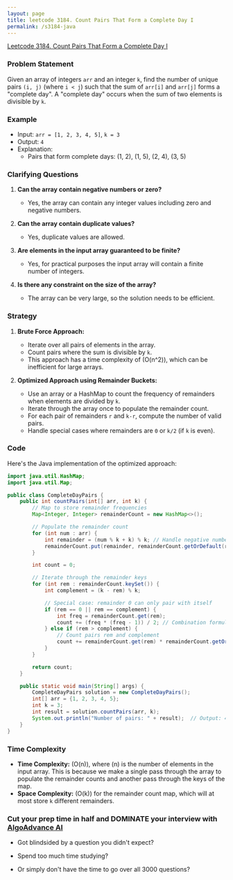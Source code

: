 ```yaml
---
layout: page
title: leetcode 3184. Count Pairs That Form a Complete Day I
permalink: /s3184-java
---
```

[Leetcode 3184. Count Pairs That Form a Complete Day I](https://algoadvance.github.io/algoadvance/l3184)
### Problem Statement
Given an array of integers `arr` and an integer `k`, find the number of unique pairs `(i, j)` (where `i < j`) such that the sum of `arr[i]` and `arr[j]` forms a "complete day". A "complete day" occurs when the sum of two elements is divisible by `k`.

### Example
- Input: `arr = [1, 2, 3, 4, 5]`, `k = 3`
- Output: `4`
- Explanation:
  - Pairs that form complete days: (1, 2), (1, 5), (2, 4), (3, 5)

### Clarifying Questions
1. **Can the array contain negative numbers or zero?**
   - Yes, the array can contain any integer values including zero and negative numbers.
   
2. **Can the array contain duplicate values?**
   - Yes, duplicate values are allowed.
   
3. **Are elements in the input array guaranteed to be finite?**
   - Yes, for practical purposes the input array will contain a finite number of integers.
   
4. **Is there any constraint on the size of the array?**
   - The array can be very large, so the solution needs to be efficient.

### Strategy
1. **Brute Force Approach:**
   - Iterate over all pairs of elements in the array.
   - Count pairs where the sum is divisible by `k`.
   - This approach has a time complexity of \(O(n^2)\), which can be inefficient for large arrays.

2. **Optimized Approach using Remainder Buckets:**
   - Use an array or a HashMap to count the frequency of remainders when elements are divided by `k`.
   - Iterate through the array once to populate the remainder count.
   - For each pair of remainders `r` and `k-r`, compute the number of valid pairs.
   - Handle special cases where remainders are `0` or `k/2` (if `k` is even).

### Code
Here's the Java implementation of the optimized approach:

```java
import java.util.HashMap;
import java.util.Map;

public class CompleteDayPairs {
    public int countPairs(int[] arr, int k) {
        // Map to store remainder frequencies
        Map<Integer, Integer> remainderCount = new HashMap<>();

        // Populate the remainder count
        for (int num : arr) {
            int remainder = (num % k + k) % k; // Handle negative numbers
            remainderCount.put(remainder, remainderCount.getOrDefault(remainder, 0) + 1);
        }

        int count = 0;

        // Iterate through the remainder keys
        for (int rem : remainderCount.keySet()) {
            int complement = (k - rem) % k;

            // Special case: remainder 0 can only pair with itself
            if (rem == 0 || rem == complement) {
                int freq = remainderCount.get(rem);
                count += (freq * (freq - 1)) / 2; // Combination formula: nC2 = n*(n-1)/2
            } else if (rem > complement) {
                // Count pairs rem and complement
                count += remainderCount.get(rem) * remainderCount.getOrDefault(complement, 0);
            }
        }

        return count;
    }

    public static void main(String[] args) {
        CompleteDayPairs solution = new CompleteDayPairs();
        int[] arr = {1, 2, 3, 4, 5};
        int k = 3;
        int result = solution.countPairs(arr, k);
        System.out.println("Number of pairs: " + result);  // Output: 4
    }
}
```

### Time Complexity
- **Time Complexity:** \(O(n)\), where \(n\) is the number of elements in the input array. This is because we make a single pass through the array to populate the remainder counts and another pass through the keys of the map.
- **Space Complexity:** \(O(k)\) for the remainder count map, which will at most store `k` different remainders.


### Cut your prep time in half and DOMINATE your interview with [AlgoAdvance AI](https://algoAdvance.com)

- Got blindsided by a question you didn't expect?

- Spend too much time studying?

- Or simply don't have the time to go over all 3000 questions?

